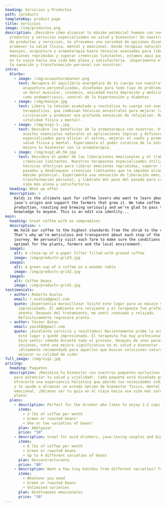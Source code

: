 ```yaml
---
heading: Servicios y Productos
path: /products
templateKey: product-page
title: Servicios
image: /img/productos.png
description: ¡Descubre cómo alcanzar tu máximo potencial humano con nuestros
  productos y servicios especializados en salud y bienestar! En nuestra sección
  de productos y servicios, te ofrecemos una variedad de opciones diseñadas para
  promover tu salud física, mental y emocional. Desde terapias naturales como
  masajes, acupuntura y aromaterapia hasta técnicas avanzadas para liberar
  emociones reprimidas y superar creencias limitantes, estamos aquí para guiarte
  en tu viaje hacia una vida más plena y satisfactoria. ¡Experimenta el poder de
  la sanación y transformación personal con nosotros!
intro:
  blurbs:
    - image: /img/acupunturabanner.png
      text: Recupera el equilibrio energético de tu cuerpo con nuestras sesiones de
        acupuntura personalizadas, diseñadas para todo tipo de problemas, desde
        un dolor muscular, insomnio, ansiedad hasta depresión y medicina interna
        como endometriosis, control de la hipertensión y diabetes
    - image: /img/masaje.jpg
      text: Libera la tensión acumulada y revitaliza tu cuerpo con nuestros masajes
        terapéuticos, que combinan técnicas ancestrales para mejorar la
        circulación y promover una profunda sensación de relajación. Renueva tu
        vitalidad física y mental!.
    - image: /img/oig2-1-.jpg
      text: Descubre los beneficios de la aromaterapia con nosotros. Utilizamos
        aceites esenciales naturales en aplicaciones tópicas y difusores
        especializados para aliviar el estrés, mejorar el sueño y promover la
        salud física y mental. Experimenta el poder curativo de la naturaleza y
        mejora tu bienestar con la aromaterapia.
    - image: /img/oig2.wh_hm.jpg
      text: Descubre el poder de las liberaciones emocionales y el trabajo con
        creencias limitantes. Nuestros terapeutas especializados utilizan
        técnicas efectivas para liberar emociones reprimidas, superar traumas
        pasados y desbloquear creencias limitantes que te impiden alcanzar tu
        máximo potencial. Experimenta una sensación de liberación emocional y
        transformación personal, y libérate del peso del pasado para crear una
        vida más plena y satisfactoria.
  heading: What we offer
  description: >
    Kaldi is the ultimate spot for coffee lovers who want to learn about their
    java’s origin and support the farmers that grew it. We take coffee
    production, roasting and brewing seriously and we’re glad to pass that
    knowledge to anyone. This is an edit via identity...
main:
  heading: Great coffee with no compromises
  description: >
    We hold our coffee to the highest standards from the shrub to the cup.
    That’s why we’re meticulous and transparent about each step of the coffee’s
    journey. We personally visit each farm to make sure the conditions are
    optimal for the plants, farmers and the local environment.
  image1:
    alt: A close-up of a paper filter filled with ground coffee
    image: /img/products-grid3.jpg
  image2:
    alt: A green cup of a coffee on a wooden table
    image: /img/products-grid2.jpg
  image3:
    alt: Coffee beans
    image: /img/products-grid1.jpg
testimonials:
  - author: Roberto Avalos
    email: r.avalos@gmail.com
    quote: ¡Experiencia maravillosa! Visité este lugar para un masaje y quedé
      impresionado. El ambiente era relajante y el terapeuta fue profesional y
      atento. Después del tratamiento, me sentí renovado y relajado.
      Definitivamente regresaré pronto.
  - author: Yasser Batas
    email: yassk8@gmail.com
    quote: ¡Excelente servicio y resultados! Recientemente probé la acupuntura en
      este lugar y quedé impresionado. El terapeuta fue muy profesional y me
      hizo sentir cómodo durante todo el proceso. Después de unas pocas
      sesiones, noté una mejora significativa en mi salud y bienestar.
      ¡Altamente recomendado para aquellos que buscan soluciones naturales para
      mejorar su calidad de vida!
full_image: /img/oig1.jpg
pricing:
  heading: Paquetes
  description: ¡Maximiza tu bienestar con nuestros paquetes exclusivos diseñados
    para potenciar tu salud y vitalidad!. Cada paquete está diseñado para
    ofrecerte una experiencia holística que aborda tus necesidades individuales
    y te ayuda a alcanzar un estado óptimo de bienestar físico, mental y
    emocional. ¡Déjanos ser tu guía en el viaje hacia una vida más saludable y
    plena!
  plans:
    - description: Perfect for the drinker who likes to enjoy 1-2 cups per day.
      items:
        - 3 lbs of coffee per month
        - Green or roasted beans"
        - One or two varieties of beans"
      plan: Adelgazar
      price: "50"
    - description: Great for avid drinkers, java-loving couples and bigger crowds
      items:
        - 6 lbs of coffee per month
        - Green or roasted beans
        - Up to 4 different varieties of beans
      plan: Descontracturante
      price: "80"
    - description: Want a few tiny batches from different varieties? Try our custom plan
      items:
        - Whatever you need
        - Green or roasted beans
        - Unlimited varieties
      plan: Desbloqueos emocionales
      price: "30"
---
```

